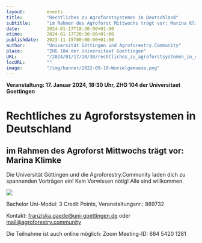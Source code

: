 ```yaml
---
layout:        events
title:         "Rechtliches zu Agroforstsystemen in Deutschland"
subtitle:      "im Rahmen des Agroforst Mittwochs trägt vor: Marina Klimke"
date:          2024-01-17T18:30:00+01:00
etime:         2024-01-17T20:30:00+01:00
publishdate:   2023-11-15T00:00:00+01:00
author:        "Universität Göttingen und Agroforestry.Community"
place:         "ZHG 104 der Universitaet Goettingen"
URL:           "/2024/01/17/18/30/rechtliches_zu_agroforstsystemen_in_deutschland"
locURL:        ""
image:         "/img/banner/2022-09-10-Wurzelgemuese.png"
---
```


**Veranstaltung: 17. Januar 2024, 18:30 Uhr, ZHG 104 der Universitaet Goettingen**

Rechtliches zu Agroforstsystemen in Deutschland
===========

im Rahmen des Agroforst Mittwochs trägt vor: Marina Klimke
-----------

Die Universität Göttingen und die
Agroforestry.Community laden dich
zu spannenden Vorträgen ein!
Kein Vorwissen nötig!
Alle sind willkommen.

![](/img/event/2023-11-15-RingvorlesungAgroforestry.Community.png)

Bachelor Uni-Modul:
3 Credit Points, 
Veranstaltungsnr.:
869732

Kontakt: franziska.gaede@uni-goettingen.de  oder mail@agroforestry.community

Die Teilnahme ist  auch online möglich: Zoom Meeting-ID:
664 5420 1281

